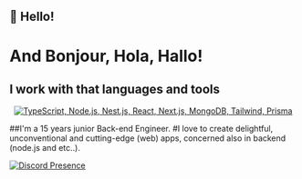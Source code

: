 ## 🙋 Hello!
# And Bonjour, Hola, Hallo!

## I work with that languages and tools 
<p align="center">
  <a href="#">
    <img src="https://skillicons.dev/icons?i=ts,nodejs,nestjs,react,nextjs,mongodb,tailwindcss,prisma" alt="TypeScript, Node.js, Nest.js, React, Next.js, MongoDB, Tailwind, Prisma" />
  </a>
</p>

##I'm a 15 years junior Back-end Engineer. 
#I love to create delightful, unconventional and cutting-edge (web) apps, concerned also in backend (node.js and etc..).

[![Discord Presence](https://lanyard.cnrad.dev/api/921397251446808616)](https://discord.com/users/921397251446808616)



